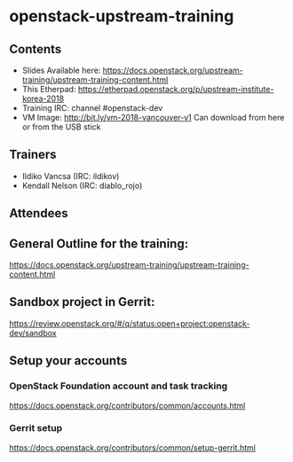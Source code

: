 # openstack-upstream-training

## Contents

* Slides Available here: https://docs.openstack.org/upstream-training/upstream-training-content.html
* This Etherpad:  https://etherpad.openstack.org/p/upstream-institute-korea-2018
* Training IRC: channel #openstack-dev
* VM Image: http://bit.ly/vm-2018-vancouver-v1  Can download from here or from the USB stick

## Trainers

* Ildiko Vancsa (IRC: ildikov)
* Kendall Nelson (IRC: diablo_rojo)

## Attendees

## General Outline for the training:
https://docs.openstack.org/upstream-training/upstream-training-content.html

## Sandbox project in Gerrit:

https://review.openstack.org/#/q/status:open+project:openstack-dev/sandbox

## Setup your accounts

### OpenStack Foundation account and task tracking

https://docs.openstack.org/contributors/common/accounts.html

### Gerrit setup

https://docs.openstack.org/contributors/common/setup-gerrit.html
